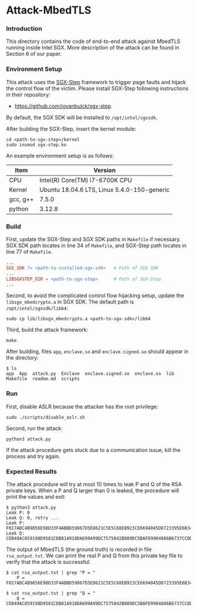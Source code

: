 # Attack-MbedTLS

### Introduction

This directory contains the code of end-to-end attack against MbedTLS running inside Intel SGX.  More description of the attack can be found in Section 6 of our paper.

### Environment Setup

This attack uses the [SGX-Step](https://github.com/jovanbulck/sgx-step) framework to trigger page faults and hijack the control flow of the victim. Please install SGX-Step following instructions in their repository:

- https://github.com/jovanbulck/sgx-step.

By default, the SGX SDK will be installed to `/opt/intel/sgxsdk`.

After building the SGX-Step, insert the kernel module:

```
cd <path-to-sgx-step>/kernel
sudo insmod sgx-step.ko
```

An example environment setup is as follows:

| Item     | Version                                     |
| -------- | ------------------------------------------- |
| CPU      | Intel(R) Core(TM) i7-6700K CPU              |
| Kernel   | Ubuntu 18.04.6 LTS, Linux 5.4.0-150-generic |
| gcc, g++ | 7.5.0                                       |
| python   | 3.12.8                                      |

### Build

First, update the SGX-Step and SGX SDK paths in `Makefile` if necessary. SGX SDK path locates in line 34 of `Makefile`, and SGX-Step path locates in line 77 of `Makefile`.

```makefile
...
SGX_SDK ?= <path-to-installed-sgx-sdk>   # Path of SGX SDK
...
LIBSGXSTEP_DIR = <path-to-sgx-step>		 # Path of SGX-Step
...
```

Second, to avoid the complicated control flow hijacking setup, update the `libsgx_mbedcrypto.a` in SGX SDK. The default path is `/opt/intel/sgxsdk/lib64`:

```shell
sudo cp lib/libsgx_mbedcrypto.a <path-to-sgx-sdk>/lib64
```

Third, build the attack framework:

```shell
make
```

After building, files `app`, `enclave.so` and `enclave.signed.so` should appear in the directory:

```shell
$ ls
app  App  attack.py  Enclave  enclave.signed.so  enclave.so  lib  Makefile  readme.md  scripts
```

### Run

First, disable ASLR because the attacker has the root privilege:

```shell
sudo ./scripts/disable_aslr.sh
```

Second, run the attack:

```shell
python3 attack.py
```

If the attack procedure gets stuck due to a communication issue, kill the process and try again.

### Expected Results

The attack procedure will try at most 10 times to leak P and Q of the RSA private keys. When a P and Q larger than 0 is leaked, the procedure will print the values and exit: 

```shell
$ python3 attack.py
Leak P: 0
Leak Q: 0, retry ...
Leak P: F017ABC4B9856E98D33F4ABBD59867D5ED621C5E5C68EB923CE6694045DD723395E6B3436974FA4EC52F9442E52AD8B1143E8EEA7CABD8F3C8CCBE47F53B62A5AA4DBD5BAA0BE627D1C278D934451A5BE6BDB3DC0F30B038C95669111177242000F01B2FC369F610EACDC8CCA73ADB6C9F4652BBC0C04858359B23AFF3C59FD9
Leak Q: CEB49AC859198D9581CDB81A918DA699A99DC7575042B889DC5BAFD9904886B6737CCDDB442E601E44AEDA6775EA01ACAE295FFDA34C5D7BC23EBEC0AA872C7381B57767CF8C2E738973DA01D45679EFF881508B90F8C1D0F73D3653F5F5A3B6395C17F997A6B18C23D9DE2322133234E89CAF8C0A9BDDC46EFECA4B67FB72BD
```

The output of MbedTLS (the ground truth) is recorded in file `rsa_output.txt`. We can print the real P and Q from this private key file to verify that the attack is successful.

```shell
$ cat rsa_output.txt | grep "P = "
    P = F017ABC4B9856E98D33F4ABBD59867D5ED621C5E5C68EB923CE6694045DD723395E6B3436974FA4EC52F9442E52AD8B1143E8EEA7CABD8F3C8CCBE47F53B62A5AA4DBD5BAA0BE627D1C278D934451A5BE6BDB3DC0F30B038C95669111177242000F01B2FC369F610EACDC8CCA73ADB6C9F4652BBC0C04858359B23AFF3C59FD9
```

```shell
$ cat rsa_output.txt | grep "Q = "
    Q = CEB49AC859198D9581CDB81A918DA699A99DC7575042B889DC5BAFD9904886B6737CCDDB442E601E44AEDA6775EA01ACAE295FFDA34C5D7BC23EBEC0AA872C7381B57767CF8C2E738973DA01D45679EFF881508B90F8C1D0F73D3653F5F5A3B6395C17F997A6B18C23D9DE2322133234E89CAF8C0A9BDDC46EFECA4B67FB72BD
```